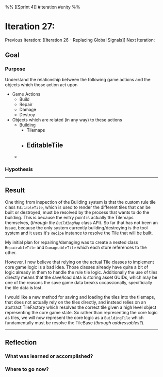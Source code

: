 %%
[[Sprint 4]] #iteration #unity
%%
# Iteration 27:
Previous Iteration: [[Iteration 26 - Replacing Global Signals]]
Next Iteration: 


## Goal


### Purpose
Understand the relationship between the following game actions and the objects which those action act upon
- Game Actions
	- Build
	- Repair
	- Damage
	- Destroy
- Objects which are related (in any way) to these actions
	- Building
		- Tilemaps
		- EditableTile
			- 
	- 

### Hypothesis


----
## Result

One thing from inspection of the Building system is that the custom rule tile class `EditableTile`, which is used to render the different tiles that can be built or destroyed, must be resolved by the process that wants to do the building.  This is because the entry point is actually the Tilemaps themselves, (*through the `BuildingMap`* class API).  So far that has not been an issue, because the only system currently building/destroying is the tool system and it uses it's `Recipe` instance to resolve the Tile that will be built.  

My initial plan for repairing/damaging was to create a nested class `RepairableTile` and `DamageableTile` which each store references to the other.  

However, I now believe that relying on the actual Tile classes to implement core game logic is a bad idea.  Those classes already have quite a bit of logic already in them to handle the rule tile logic.  Additionally the use of tiles directly means that the save/load data is storing asset GUIDs, which may be one of the reasons the save game data breaks occassionally, specificially the tile data is lost.

I would like a new method for saving and loading the tiles into the tilemaps, that does not actually rely on the tiles directly, and instead relies on an abstract TileFactory which resolves the correct tile given a high level object representing the core game state.  So rather than representing the core logic as tiles, we will now represent the core logic as a `BuildingTile` which fundamentally must be resolve the TileBase (*through addressables?*).


----
## Reflection



### What was learned or accomplished?


### Where to go now?

